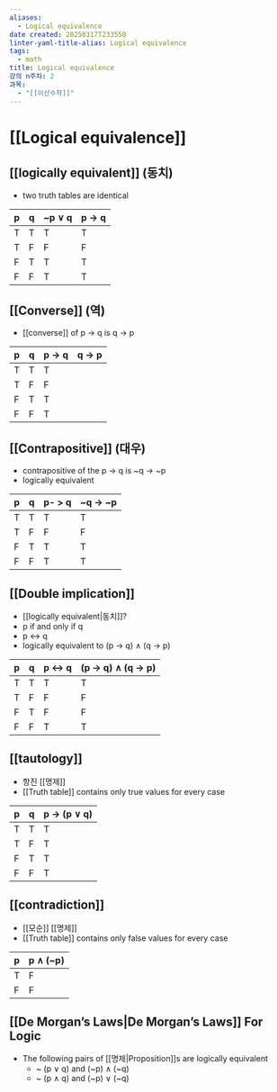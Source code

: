 ```yaml
---
aliases:
  - Logical equivalence
date created: 20250317T233558
linter-yaml-title-alias: Logical equivalence
tags:
  - math
title: Logical equivalence
강의 n주차: 2
과목:
  - "[[이산수학]]"
---
```


# [[Logical equivalence]]

## [[logically equivalent]] (동치)

- two truth tables are identical

| p   | q   | ~p ∨ q | p -> q |
| --- | --- | ------ | ------ |
| T   | T   | T      | T      |
| T   | F   | F      | F      |
| F   | T   | T      | T      |
| F   | F   | T      | T      |

## [[Converse]] (역)

- [[converse]] of p -> q is q -> p

| p   | q   | p -> q | q -> p |
| --- | --- | ------ | ------ |
| T   | T   | T      |        |
| T   | F   | F      |        |
| F   | T   | T      |        |
| F   | F   | T      |        |

## [[Contrapositive]] (대우)

- contrapositive of the p -> q is ~q -> ~p
- logically equivalent

| p   | q   | p- > q | ~q -> ~p |
| --- | --- | ------ | -------- |
| T   | T   | T      | T        |
| T   | F   | F      | F        |
| F   | T   | T      | T        |
| F   | F   | T      | T        |

## [[Double implication]]

- [[logically equivalent|동치]]?
- p if and only if q
- p <-> q
- logically equivalent to (p -> q) ∧ (q -> p)

| p   | q   | p <-> q | (p -> q) ∧ (q -> p) |
| --- | --- | ------- | ------------------- |
| T   | T   | T       | T                   |
| T   | F   | F       | F                   |
| F   | T   | F       | F                   |
| F   | F   | T       | T                   |

## [[tautology]]

- 항진 [[명제]]
- [[Truth table]] contains only true values for every case

| p   | q   | p -> (p ∨ q) |
| --- | --- | ------------ |
| T   | T   | T            |
| T   | F   | T            |
| F   | T   | T            |
| F   | F   | T            |

## [[contradiction]]

- [[모순]] [[명제]]
- [[Truth table]] contains only false values for every case

| p   | p ∧ (~p) |
| --- | -------- |
| T   | F        |
| F   | F        |

## [[De Morgan’s Laws|De Morgan’s Laws]] For Logic

- The following pairs of [[명제|Proposition]]s are logically equivalent
	- ~ (p ∨ q) and (~p) ∧ (~q)
	- ~ (p ∧ q) and (~p) ∨ (~q)
